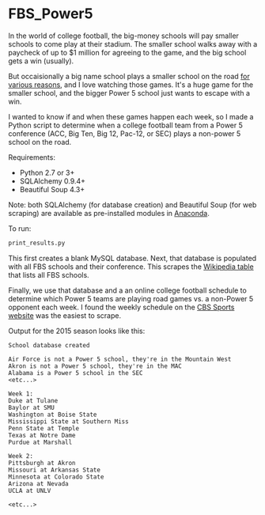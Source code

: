 FBS_Power5
==========

In the world of college football, the big-money schools will pay smaller schools to come play at their stadium.  The smaller school walks away with a paycheck of up to $1 million for agreeing to the game, and the big school gets a win (usually).  

But occaisionally a big name school plays a smaller school on the road [for various reasons](http://espn.go.com/blog/acc/post/_/id/74265/acc-hits-the-road-vs-group-of-5), and I love watching those games.  It's a huge game for the smaller school, and the bigger Power 5 school just wants to escape with a win.  

I wanted to know if and when these games happen each week, so I made a Python script to determine when a college football team from a Power 5 conference (ACC, Big Ten, Big 12, Pac-12, or SEC) plays a non-power 5 school on the road.

Requirements: 

+ Python 2.7 or 3+
+ SQLAlchemy 0.9.4+
+ Beautiful Soup 4.3+

Note: both SQLAlchemy (for database creation) and Beautiful Soup (for web scraping) are available as pre-installed modules in [Anaconda](https://store.continuum.io/cshop/anaconda/).  

To run:

```python
print_results.py
```

This first creates a blank MySQL database. Next, that database is populated with all FBS schools and their conference.  This scrapes the [Wikipedia table](http://en.wikipedia.org/wiki/List_of_NCAA_Division_I_FBS_football_programs) that lists all FBS schools.

Finally, we use that database and a an online college football schedule to determine which Power 5 teams are playing road games vs. a non-Power 5 opponent each week.  I found the weekly schedule on the [CBS Sports website](http://www.cbssports.com/collegefootball/schedules/FBS/week1) was the easiest to scrape.

Output for the 2015 season looks like this:

```
School database created

Air Force is not a Power 5 school, they're in the Mountain West
Akron is not a Power 5 school, they're in the MAC
Alabama is a Power 5 school in the SEC
<etc...>

Week 1:
Duke at Tulane
Baylor at SMU
Washington at Boise State
Mississippi State at Southern Miss
Penn State at Temple
Texas at Notre Dame
Purdue at Marshall
 
Week 2:
Pittsburgh at Akron
Missouri at Arkansas State
Minnesota at Colorado State
Arizona at Nevada
UCLA at UNLV

<etc...>
```

